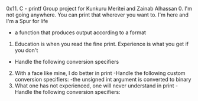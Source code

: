 0x11. C - printf
Group project for Kunkuru Meritei and Zainab Alhassan
0. I'm not going anywhere. You can print that wherever you want to. I'm here and I'm a Spur for life
- a function that produces output according to a format
1. Education is when you read the fine print. Experience is what you get if you don't
- Handle the following conversion specifiers
2. With a face like mine, I do better in print
 -Handle the following custom conversion specifiers:
 -the unsigned int argument is converted to binary
3. What one has not experienced, one will never understand in print
 -Handle the following conversion specifiers:
